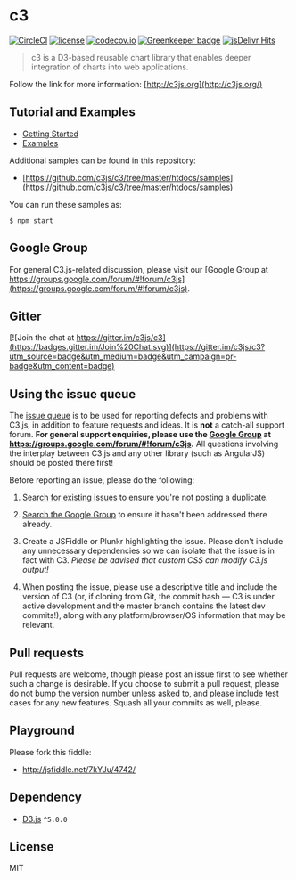 # c3

[![CircleCI](https://circleci.com/gh/c3js/c3.svg?style=shield)](https://circleci.com/gh/c3js/c3)
[![license](http://img.shields.io/badge/license-MIT-brightgreen.svg?style=flat)](https://github.com/c3js/c3/blob/master/LICENSE)
[![codecov.io](https://codecov.io/github/c3js/c3/coverage.svg?branch=master)](https://codecov.io/github/c3js/c3?branch=master)
[![Greenkeeper badge](https://badges.greenkeeper.io/c3js/c3.svg)](https://greenkeeper.io/)
[![jsDelivr Hits](https://data.jsdelivr.com/v1/package/npm/c3/badge?style=rounded)](https://www.jsdelivr.com/package/npm/c3)

> c3 is a D3-based reusable chart library that enables deeper integration of charts into web applications.

Follow the link for more information: [http://c3js.org](http://c3js.org/)

## Tutorial and Examples

+ [Getting Started](http://c3js.org/gettingstarted.html)
+ [Examples](http://c3js.org/examples.html)

Additional samples can be found in this repository:
+ [https://github.com/c3js/c3/tree/master/htdocs/samples](https://github.com/c3js/c3/tree/master/htdocs/samples)

You can run these samples as:
```
$ npm start
```

## Google Group
For general C3.js-related discussion, please visit our [Google Group at https://groups.google.com/forum/#!forum/c3js](https://groups.google.com/forum/#!forum/c3js).

## Gitter
[![Join the chat at https://gitter.im/c3js/c3](https://badges.gitter.im/Join%20Chat.svg)](https://gitter.im/c3js/c3?utm_source=badge&utm_medium=badge&utm_campaign=pr-badge&utm_content=badge)

## Using the issue queue
The [issue queue](https://github.com/c3js/c3/issues) is to be used for reporting defects and problems with C3.js, in addition to feature requests and ideas. It is **not** a catch-all support forum. **For general support enquiries, please use the [Google Group](https://groups.google.com/forum/#!forum/c3js) at https://groups.google.com/forum/#!forum/c3js.** All questions involving the interplay between C3.js and any other library (such as AngularJS) should be posted there first!

Before reporting an issue, please do the following:

1. [Search for existing issues](https://github.com/c3js/c3/issues) to ensure you're not posting a duplicate.

1.  [Search the Google Group](https://groups.google.com/forum/#!forum/c3js) to ensure it hasn't been addressed there already.

1. Create a JSFiddle or Plunkr highlighting the issue. Please don't include any unnecessary dependencies so we can isolate that the issue is in fact with C3. *Please be advised that custom CSS can modify C3.js output!*

1. When posting the issue, please use a descriptive title and include the version of C3 (or, if cloning from Git, the commit hash — C3 is under active development and the master branch contains the latest dev commits!), along with any platform/browser/OS information that may be relevant.

## Pull requests
Pull requests are welcome, though please post an issue first to see whether such a change is desirable.
If you choose to submit a pull request, please do not bump the version number unless asked to, and please include test cases for any new features. Squash all your commits as well, please.

## Playground
Please fork this fiddle:

+ http://jsfiddle.net/7kYJu/4742/

## Dependency

+ [D3.js](https://github.com/mbostock/d3) `^5.0.0`

## License

MIT
